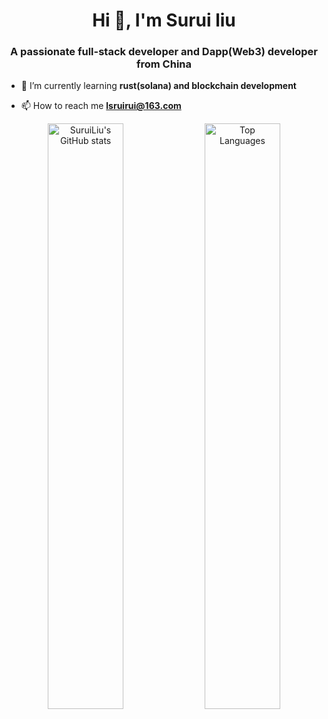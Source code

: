 <h1 align="center">Hi 👋, I'm Surui liu</h1>
<h3 align="center">A passionate full-stack developer and Dapp(Web3) developer from China</h3>

- 🌱 I’m currently learning **rust(solana) and blockchain development**

- 📫 How to reach me **lsruirui@163.com**
<p align="center">
  <img
    src="https://github-readme-stats.vercel.app/api?username=suruiliu&show_icons=true&theme=radical"
    alt="SuruiLiu's GitHub stats" width="49%" />
  <img
    src="https://github-readme-stats.vercel.app/api/top-langs/?username=SuruiLiu&hide=C&layout=compact&theme=radical"
    alt="Top Languages" width="49%"/>
</p>
